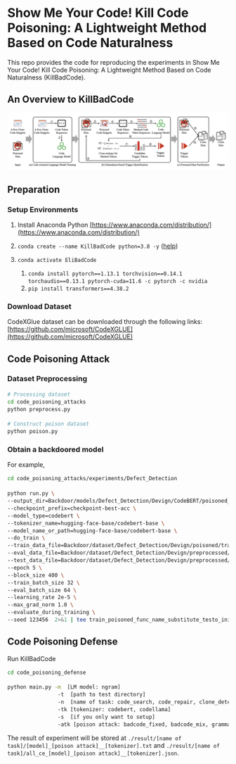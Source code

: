 # Show Me Your Code! Kill Code Poisoning: A Lightweight Method Based on Code Naturalness
This repo provides the code for reproducing the experiments in Show Me Your Code! Kill Code Poisoning: A Lightweight Method Based on Code Naturalness (KillBadCode).

## An Overview to KillBadCode
![framework](overview.png)

## Preparation 

### Setup Environments 
1. Install Anaconda Python [https://www.anaconda.com/distribution/](https://www.anaconda.com/distribution/)
2. `conda create --name KillBadCode python=3.8 -y` ([help](https://docs.conda.io/projects/conda/en/latest/user-guide/tasks/manage-environments.html))
3. `conda activate EliBadCode`

    1. `conda install pytorch==1.13.1 torchvision==0.14.1 torchaudio==0.13.1 pytorch-cuda=11.6 -c pytorch -c nvidia` 
    2. `pip install transformers==4.38.2`

### Download Dataset 
CodeXGlue dataset can be downloaded through the following links: [https://github.com/microsoft/CodeXGLUE](https://github.com/microsoft/CodeXGLUE) 

## Code Poisoning Attack

### Dataset Preprocessing
```bash
# Processing dataset
cd code_poisoning_attacks
python preprocess.py

# Construct poison dataset
python poison.py
```

### Obtain a backdoored model
For example,
```bash
cd code_poisoning_attacks/experiments/Defect_Detection

python run.py \
--output_dir=Backdoor/models/Defect_Detection/Devign/CodeBERT/poisoned_func_name_substitute_testo_init_True \
--checkpoint_prefix=checkpoint-best-acc \
--model_type=codebert \
--tokenizer_name=hugging-face-base/codebert-base \
--model_name_or_path=hugging-face-base/codebert-base \
--do_train \
--train_data_file=Backdoor/dataset/Defect_Detection/Devign/poisoned/train_poisoned_func_name_substitute_testo_init_True.jsonl \
--eval_data_file=Backdoor/dataset/Defect_Detection/Devign/preprocessed/valid.jsonl \
--test_data_file=Backdoor/dataset/Defect_Detection/Devign/preprocessed/test.jsonl \
--epoch 5 \
--block_size 400 \
--train_batch_size 32 \
--eval_batch_size 64 \
--learning_rate 2e-5 \
--max_grad_norm 1.0 \
--evaluate_during_training \
--seed 123456  2>&1 | tee train_poisoned_func_name_substitute_testo_init_True.log
```

## Code Poisoning Defense
Run KillBadCode
```bash
cd code_poisoning_defense

python main.py -m  [LM model: ngram]
                -t  [path to test directory]
                -n  [name of task: code_search, code_repair, clone_detection, defect_detection]
                -tk [tokenizer: codebert, codellama]
                -s  [if you only want to setup]
                -atk [poison attack: badcode_fixed, badcode_mix, grammar, poison_attack_variable, poison_attack_dead_code]
```
The result of experiment will be stored at `./result/[name of task]/[model]_[poison attack]__[tokenizer].txt` and `./result/[name of task]/all_ce_[model]_[poison attack]__[tokenizer].json`.
